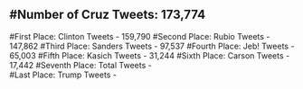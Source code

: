 #Number of Cruz Tweets: 173,774
---
#First Place: Clinton Tweets - 159,790
#Second Place: Rubio Tweets - 147,862
#Third Place: Sanders Tweets - 97,537
#Fourth Place: Jeb! Tweets - 65,003
#Fifth Place: Kasich Tweets - 31,244
#Sixth Place: Carson Tweets - 17,442
#Seventh Place: Total Tweets -  
#Last Place: Trump Tweets - 
